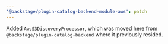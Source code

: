 ```yaml
---
'@backstage/plugin-catalog-backend-module-aws': patch
---
```


Added `AwsS3DiscoveryProcessor`, which was moved here from `@backstage/plugin-catalog-backend` where it previously resided.
